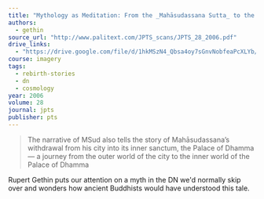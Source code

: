 ```yaml
---
title: "Mythology as Meditation: From the _Mahāsudassana Sutta_ to the _Sukhāvatīvyūha Sūtra_"
authors:
  - gethin
source_url: "http://www.palitext.com/JPTS_scans/JPTS_28_2006.pdf"
drive_links:
  - "https://drive.google.com/file/d/1hkMSzN4_Qbsa4oy7sGnvNobfeaPcXLYb/view?usp=drivesdk"
course: imagery
tags:
  - rebirth-stories
  - dn
  - cosmology
year: 2006
volume: 28
journal: jpts
publisher: pts
---
```


> The narrative of MSud also tells the story of Mahāsudassana’s withdrawal from his city into its inner sanctum, the Palace of Dhamma — a journey from the outer world of the city to the inner world of the Palace of Dhamma

Rupert Gethin puts our attention on a myth in the DN we'd normally skip over and wonders how ancient Buddhists would have understood this tale.
